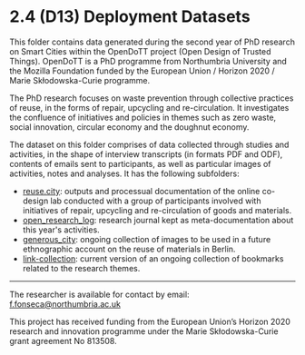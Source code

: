 # 2.4 (D13) Deployment Datasets

This folder contains data generated during the second year of PhD research on Smart Cities within the OpenDoTT project (Open Design of Trusted Things). OpenDoTT is a PhD programme from Northumbria University and the Mozilla Foundation funded by the European Union / Horizon 2020 / Marie Skłodowska-Curie programme.

The PhD research focuses on waste prevention through collective practices of reuse, in the forms of repair, upcycling and re-circulation. It investigates the confluence of initiatives and policies in themes such as zero waste, social innovation, circular economy and the doughnut economy.

The dataset on this folder comprises of data collected through studies and activities, in the shape of interview transcripts (in formats PDF and ODF), contents of emails sent to participants, as well as particular images of activities, notes and analyses. It has the following subfolders:

 - [reuse.city](reuse-city): outputs and processual documentation of the online co-design lab conducted with a group of participants involved with initiatives of repair, upcycling and re-circulation of goods and materials.
 - [open_research_log](open_research_log): research journal kept as meta-documentation about this year's activities.
 - [generous_city](generous_city): ongoing collection of images to be used in a future ethnographic account on the reuse of materials in Berlin.
 - [link-collection](link-collection): current version of an ongoing collection of bookmarks related to the research themes.

---

The researcher is available for contact by email: f.fonseca@northumbria.ac.uk

This project has received funding from the European Union’s Horizon 2020 research and innovation programme under the Marie Skłodowska-Curie grant agreement No 813508.
